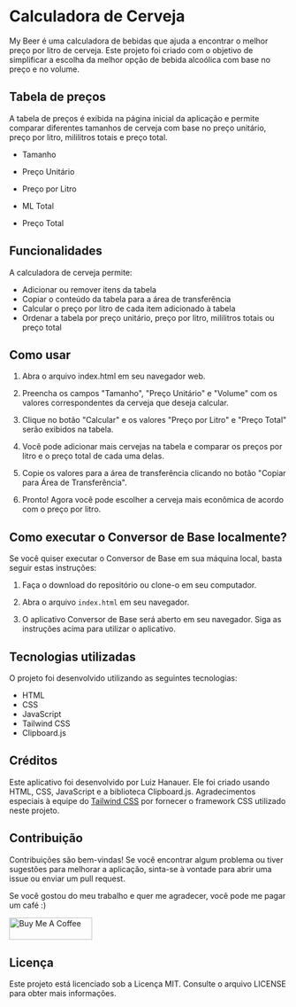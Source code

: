 Calculadora de Cerveja
======================

My Beer é uma calculadora de bebidas que ajuda a encontrar o melhor preço por litro de cerveja. Este projeto foi criado com o objetivo de simplificar a escolha da melhor opção de bebida alcoólica com base no preço e no volume.


Tabela de preços
----------------

A tabela de preços é exibida na página inicial da aplicação e permite comparar diferentes tamanhos de cerveja com base no preço unitário, preço por litro, mililitros totais e preço total.

*   Tamanho

*   Preço Unitário

*   Preço por Litro

*   ML Total

*   Preço Total

Funcionalidades
---------------

A calculadora de cerveja permite:

*   Adicionar ou remover itens da tabela
*   Copiar o conteúdo da tabela para a área de transferência
*   Calcular o preço por litro de cada item adicionado à tabela
*   Ordenar a tabela por preço unitário, preço por litro, mililitros totais ou preço total

Como usar
-------------

1.  Abra o arquivo index.html em seu navegador web.
    
2.  Preencha os campos "Tamanho", "Preço Unitário" e "Volume" com os valores correspondentes da cerveja que deseja calcular.
    
3.  Clique no botão "Calcular" e os valores "Preço por Litro" e "Preço Total" serão exibidos na tabela.
    
4.  Você pode adicionar mais cervejas na tabela e comparar os preços por litro e o preço total de cada uma delas.
    
5.  Copie os valores para a área de transferência clicando no botão "Copiar para Área de Transferência".
    
6.  Pronto! Agora você pode escolher a cerveja mais econômica de acordo com o preço por litro.


Como executar o Conversor de Base localmente?
-------------------------------

Se você quiser executar o Conversor de Base em sua máquina local, basta seguir estas instruções:

1.  Faça o download do repositório ou clone-o em seu computador.
    
2.  Abra o arquivo `index.html` em seu navegador.
    
3.  O aplicativo Conversor de Base será aberto em seu navegador. Siga as instruções acima para utilizar o aplicativo.


Tecnologias utilizadas
----------------------

O projeto foi desenvolvido utilizando as seguintes tecnologias:

*   HTML
*   CSS
*   JavaScript
*   Tailwind CSS
*   Clipboard.js

Créditos
--------

Este aplicativo foi desenvolvido por Luiz Hanauer. Ele foi criado usando HTML, CSS, JavaScript e a biblioteca Clipboard.js. Agradecimentos especiais à equipe do [Tailwind CSS](https://tailwindcss.com/) por fornecer o framework CSS utilizado neste projeto.


Contribuição
------------

Contribuições são bem-vindas! Se você encontrar algum problema ou tiver sugestões para melhorar a aplicação, sinta-se à vontade para abrir uma issue ou enviar um pull request.

Se você gostou do meu trabalho e quer me agradecer, você pode me pagar um café :)

<a href="https://www.paypal.com/donate/?hosted_button_id=SFR785YEYHC4E" target="_blank"><img src="https://cdn.buymeacoffee.com/buttons/v2/default-yellow.png" alt="Buy Me A Coffee" style="height: 40px !important;width: 150px !important;" ></a>


Licença
-------

Este projeto está licenciado sob a Licença MIT. Consulte o arquivo LICENSE para obter mais informações.
